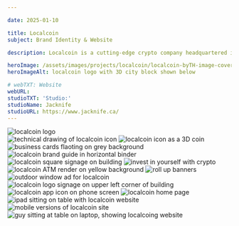 ```yaml
---

date: 2025-01-10

title: Localcoin
subject: Brand Identity & Website

description: Localcoin is a cutting-edge crypto company headquartered in Toronto. Committed to simplifying the process of buying and selling bitcoins and various cryptocurrencies, Localcoin stands as Canada's premier Bitcoin ATM network, serving customers through a seamless combination of ATMs, online purchases, and wire transfers spanning across North America. They wanted their brand to stand out from the wide array of competition. We created a bold new logo that feels trustworthy and purposeful, while still capturing human warmth in a more cohesive and optimistic design system. Along with the rebrand, a new website and ATM design were created. This introduced a much needed upgrade to the overall user expereince, which will inspire confidence in users and make crypto more accessible. 

heroImage: /assets/images/projects/localcoin/localcoin-byTH-image-cover.webp
heroImageAlt: localcoin logo with 3D city block shown below

# webTXT: Website
webURL: 
studioTXT: 'Studio:'
studioName: Jacknife
studioURL: https://www.jacknife.ca/
---
```




<img loading="lazy" src="/assets/images/projects/localcoin/localcoin-byTH-image-1.png" alt="localcoin logo">


<div class="two-col">
    <img loading="lazy" src="/assets/images/projects/localcoin/localcoin-byTH-image-2.png" alt="technical drawing of localcoin icon">
    <img loading="lazy" src="/assets/images/projects/localcoin/localcoin-byTH-image-3.webp" alt="localcoin icon as a 3D coin">
</div>


<img loading="lazy" src="/assets/images/projects/localcoin/localcoin-byTH-image-4.webp" alt="business cards flaoting on grey background">

<img loading="lazy" src="/assets/images/projects/localcoin/localcoin-byTH-image-5.webp" alt="localcoin brand guide in horizontal binder">


<div class="two-col">
    <img loading="lazy" src="/assets/images/projects/localcoin/localcoin-byTH-image-6.webp" alt="localcoin square signage on building">
    <img loading="lazy" src="/assets/images/projects/localcoin/localcoin-byTH-image-7.png" alt="invest in yourself with crypto">
</div>


<img loading="lazy" src="/assets/images/projects/localcoin/localcoin-byTH-image-8.webp" alt="localcoin ATM render on yellow background">

<img loading="lazy" src="/assets/images/projects/localcoin/localcoin-byTH-image-9.webp" alt="roll up banners">


<div class="two-col">
    <img loading="lazy" src="/assets/images/projects/localcoin/localcoin-byTH-image-10.webp" alt="outdoor window ad for localcoin">
    <img loading="lazy" src="/assets/images/projects/localcoin/localcoin-byTH-image-11.webp" alt="localcoin logo signage on upper left corner of building">
</div>


<img loading="lazy" src="/assets/images/projects/localcoin/localcoin-byTH-image-12.webp" alt="localcoin app icon on phone screen">

<img loading="lazy" src="/assets/images/projects/localcoin/localcoin-byTH-image-13.webp" alt="localcoin home page">

<img loading="lazy" src="/assets/images/projects/localcoin/localcoin-byTH-image-14.webp" alt="ipad sitting on table with localcoin website">

<img loading="lazy" src="/assets/images/projects/localcoin/localcoin-byTH-image-15.png" alt="mobile versions of localcoin site">

<img loading="lazy" src="/assets/images/projects/localcoin/localcoin-byTH-image-16.webp" alt="guy sitting at table on laptop, showing localcoing website">